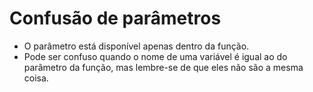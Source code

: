 # Confusão de parâmetros

- O parâmetro está disponível apenas dentro da função.
- Pode ser confuso quando o nome de uma variável é igual ao do parâmetro da função, mas lembre-se de que eles não são a mesma coisa.